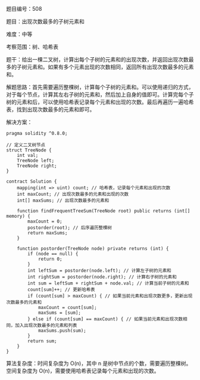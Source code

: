 题目编号：508

题目：出现次数最多的子树元素和

难度：中等

考察范围：树、哈希表

题干：给出一棵二叉树，计算出每个子树的元素和的出现次数，并返回出现次数最多的子树元素和。如果有多个元素出现的次数相同，返回所有出现次数最多的元素和。

解题思路：首先需要遍历整棵树，计算每个子树的元素和。可以使用递归的方式，对于每个节点，计算其左右子树的元素和，然后加上自身的值即可。计算完每个子树的元素和后，可以使用哈希表记录每个元素和出现的次数。最后再遍历一遍哈希表，找到出现次数最多的元素和即可。

解决方案：

```solidity
pragma solidity ^0.8.0;

// 定义二叉树节点
struct TreeNode {
    int val;
    TreeNode left;
    TreeNode right;
}

contract Solution {
    mapping(int => uint) count; // 哈希表，记录每个元素和出现的次数
    int maxCount; // 出现次数最多的元素和出现的次数
    int[] maxSums; // 出现次数最多的元素和

    function findFrequentTreeSum(TreeNode root) public returns (int[] memory) {
        maxCount = 0;
        postorder(root); // 后序遍历整棵树
        return maxSums;
    }

    function postorder(TreeNode node) private returns (int) {
        if (node == null) {
            return 0;
        }
        int leftSum = postorder(node.left); // 计算左子树的元素和
        int rightSum = postorder(node.right); // 计算右子树的元素和
        int sum = leftSum + rightSum + node.val; // 计算当前子树的元素和
        count[sum]++; // 更新哈希表
        if (count[sum] > maxCount) { // 如果当前元素和出现次数更多，更新出现次数最多的元素和
            maxCount = count[sum];
            maxSums = [sum];
        } else if (count[sum] == maxCount) { // 如果当前元素和出现次数相同，加入出现次数最多的元素和列表
            maxSums.push(sum);
        }
        return sum;
    }
}
```

算法复杂度：时间复杂度为 O(n)，其中 n 是树中节点的个数，需要遍历整棵树。空间复杂度为 O(n)，需要使用哈希表记录每个元素和出现的次数。
